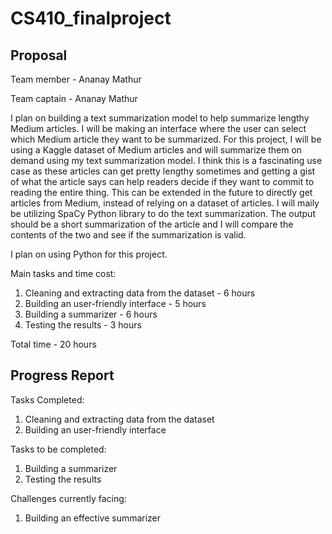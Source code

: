 # CS410_finalproject

## Proposal

Team member - Ananay Mathur

Team captain - Ananay Mathur

I plan on building a text summarization model to help summarize lengthy Medium articles. I will be making an interface where the user can select which Medium article they want to be summarized. For this project, I will be using a Kaggle dataset of Medium articles and will summarize them on demand using my text summarization model. I think this is a fascinating use case as these articles can get pretty lengthy sometimes and getting a gist of what the article says can help readers decide if they want to commit to reading the entire thing. This can be extended in the future to directly get articles from Medium, instead of relying on a dataset of articles. I will maily be utilizing SpaCy Python library to do the text summarization. The output should be a short summarization of the article and I will compare the contents of the two and see if the summarization is valid. 

I plan on using Python for this project.

Main tasks and time cost:

1. Cleaning and extracting data from the dataset - 6 hours
2. Building an user-friendly interface - 5 hours
3. Building a summarizer - 6 hours
4. Testing the results - 3 hours

Total time - 20 hours

## Progress Report

Tasks Completed:

1. Cleaning and extracting data from the dataset
2. Building an user-friendly interface

Tasks to be completed:

1. Building a summarizer
2. Testing the results

Challenges currently facing:

1. Building an effective summarizer






